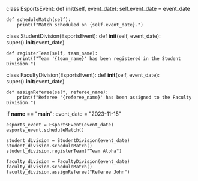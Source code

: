 class EsportsEvent:
    def __init__(self, event_date):
        self.event_date = event_date

    def scheduleMatch(self):
        print(f"Match scheduled on {self.event_date}.")

class StudentDivision(EsportsEvent):
    def __init__(self, event_date):
        super().__init__(event_date)

    def registerTeam(self, team_name):
        print(f"Team '{team_name}' has been registered in the Student Division.")

class FacultyDivision(EsportsEvent):
    def __init__(self, event_date):
        super().__init__(event_date)

    def assignReferee(self, referee_name):
        print(f"Referee '{referee_name}' has been assigned to the Faculty Division.")


if __name__ == "__main__":
    event_date = "2023-11-15"
    
    esports_event = EsportsEvent(event_date)
    esports_event.scheduleMatch()

    student_division = StudentDivision(event_date)
    student_division.scheduleMatch()
    student_division.registerTeam("Team Alpha")

    faculty_division = FacultyDivision(event_date)
    faculty_division.scheduleMatch()
    faculty_division.assignReferee("Referee John")
